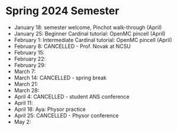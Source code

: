 # Spring 2024 Semester

- January 18: semester welcome, Pinchot walk-through (April)
- January 25: Beginner Cardinal tutorial: OpenMC pincell (April)
- February 1: Intermediate Cardinal tutorial: OpenMC pincell (April)
- February 8: CANCELLED - Prof. Novak at NCSU
- February 15:
- February 22:
- February 29:
- March 7:
- March 14: CANCELLED - spring break
- March 21:
- March 28:
- April 4: CANCELLED - student ANS conference
- April 11:
- April 18: Aya: Physor practice
- April 25: CANCELLED - Physor conference
- May 2:
